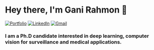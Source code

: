 <h1 align="left"> Hey there, I'm Gani Rahmon 👋 </h1>

<p align="left">
   <a href="https://ganirahmon.github.io/"><img alt="Portfolio" src="https://img.shields.io/badge/-toubal.com-black?style=flat-square&logo=website&logoColor=white&link=https://ganirahmon.github.io/"></a>
   <a href="www.linkedin.com/in/ganirahmon/"><img alt="LinkedIn" src="https://img.shields.io/badge/-imadtoubal-black?style=flat-square&logo=Linkedin&logoColor=white&link=www.linkedin.com/in/ganirahmon/"></a>
   <a href="mailto:gani.rahmon@gmail.com"><img alt="Gmail" src="https://img.shields.io/badge/-imad.toubal@gmail.com-black?style=flat-square&logo=Gmail&logoColor=white&link=mailto:gani.rahmon@gmail.com"></a>
</p>

<h3 align="left">  I am a Ph.D candidate interested in deep learning, computer vision for surveillance and medical applications. </h3>

<!-- --- -->

<!-- <a href="https://dewith.co/" >
  <img height="150px" src="https://github-readme-stats.vercel.app/api?username=dewith&show_icons=true&hide_title=true&hide_border=true&theme=graywhite" />
  <img height="150px" src="https://github-readme-stats.vercel.app/api/top-langs/?username=dewith&show_icons=true&layout=compact&langs_count=6&hide_title=true&hide_border=true&theme=graywhite" />
</a> -->
